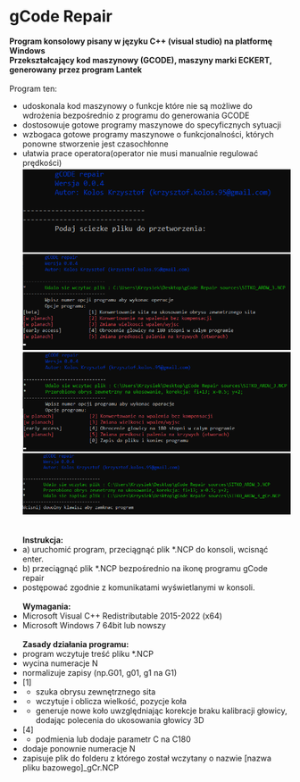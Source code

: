 # gCode Repair
**Program konsolowy pisany w języku C++ (visual studio) na platformę Windows**</br>
**Przekształcający kod maszynowy (GCODE), maszyny marki ECKERT, generowany przez program Lantek**</br></br>
Program ten: </br>
- udoskonala kod maszynowy o funkcje które nie są możliwe do wdrożenia bezpośrednio z programu do generowania GCODE</br>
- dostosowuje gotowe programy maszynowe do specyficznych sytuacji</br>
- wzbogaca gotowe programy maszynowe o funkcjonalności, których ponowne stworzenie jest czasochłonne</br>
- ułatwia prace operatora(operator nie musi manualnie regulować prędkości)</br>
![screen 1](https://github.com/krzyko59/gCode-Repair/blob/main/screen_1.png?raw=true)</br>
![screen 2](https://github.com/krzyko59/gCode-Repair/blob/main/screen_4.png?raw=true)</br>
![screen 3](https://github.com/krzyko59/gCode-Repair/blob/main/screen_2.png?raw=true)</br>
![screen 4](https://github.com/krzyko59/gCode-Repair/blob/main/screen_3.png?raw=true)</br>
</br></br>**Instrukcja:**
- a) uruchomić program, przeciągnąć plik *.NCP do konsoli, wcisnąć enter.
- b) przeciągnąć plik *.NCP bezpośrednio na ikonę programu gCode repair
- postępować zgodnie z komunikatami wyświetlanymi w konsoli.
</br></br>**Wymagania:**
- Microsoft Visual C++ Redistributable 2015-2022 (x64)
- Microsoft Windows 7 64bit lub nowszy
</br></br>**Zasady działania programu:**
- program wczytuje treść pliku *.NCP
- wycina numeracje N<numer linii>
- normalizuje zapisy (np.G01, g01, g1 na G1)
- [1] 
- - szuka obrysu zewnętrznego sita
- - wczytuje i oblicza wielkość, pozycje koła
- - generuje nowe koło uwzględniając korekcje braku kalibracji głowicy, dodając polecenia do ukosowania głowicy 3D
- [4]
- - podmienia lub dodaje parametr C na C180
- dodaje ponownie numeracje N<numer linii>
- zapisuje plik do folderu z którego został wczytany o nazwie [nazwa pliku bazowego]_gCr.NCP
